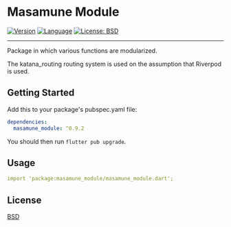 # Masamune Module

[![Version](https://img.shields.io/badge/version-0.9.2-blue.svg)](https://mathru.net)
[![Language](https://img.shields.io/badge/language-dart-blue.svg)](https://dart.dev/)
[![License: BSD](https://img.shields.io/badge/license-BSD-purple.svg)](https://opensource.org/licenses/BSD-3-Clause)

---------------------------------------

Package in which various functions are modularized.

The katana_routing routing system is used on the assumption that Riverpod is used.

## Getting Started

Add this to your package's pubspec.yaml file:
```yaml
dependencies:
  masamune_module: ^0.9.2
```
You should then run `flutter pub upgrade`.

## Usage

```yaml
import 'package:masamune_module/masamune_module.dart';
```

## License

[BSD](LICENSE)
